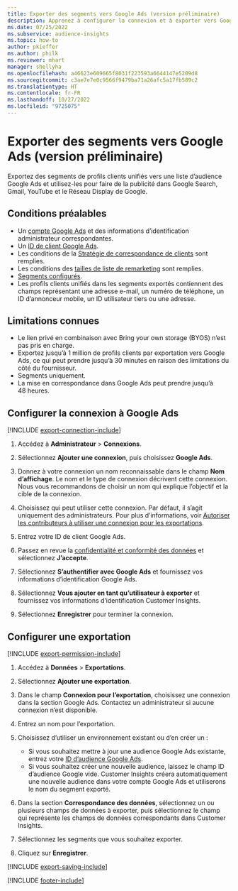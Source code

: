 ```yaml
---
title: Exporter des segments vers Google Ads (version préliminaire)
description: Apprenez à configurer la connexion et à exporter vers Google Ads.
ms.date: 07/25/2022
ms.subservice: audience-insights
ms.topic: how-to
author: pkieffer
ms.author: philk
ms.reviewer: mhart
manager: shellyha
ms.openlocfilehash: a46623e609665f8031f223593a6644147e5209d8
ms.sourcegitcommit: c3ae7e7e0c9566f9479ba71a26afc5a17fb589c2
ms.translationtype: HT
ms.contentlocale: fr-FR
ms.lasthandoff: 10/27/2022
ms.locfileid: "9725075"
---
```

# <a name="export-segments-to-google-ads-preview"></a>Exporter des segments vers Google Ads (version préliminaire)

Exportez des segments de profils clients unifiés vers une liste d’audience Google Ads et utilisez-les pour faire de la publicité dans Google Search, Gmail, YouTube et le Réseau Display de Google.

## <a name="prerequisites"></a>Conditions préalables

- Un [compte Google Ads](https://ads.google.com/) et des informations d’identification administrateur correspondantes.
- Un [ID de client Google Ads](https://support.google.com/google-ads/answer/1704344).
- Les conditions de la [Stratégie de correspondance de clients](https://support.google.com/adspolicy/answer/6299717) sont remplies.
- Les conditions des [tailles de liste de remarketing](https://support.google.com/google-ads/answer/7558048) sont remplies.
- [Segments configurés](segments.md).
- Les profils clients unifiés dans les segments exportés contiennent des champs représentant une adresse e-mail, un numéro de téléphone, un ID d’annonceur mobile, un ID utilisateur tiers ou une adresse.

## <a name="known-limitations"></a>Limitations connues

- Le lien privé en combinaison avec Bring your own storage (BYOS) n’est pas pris en charge.
- Exportez jusqu’à 1 million de profils clients par exportation vers Google Ads, ce qui peut prendre jusqu’à 30 minutes en raison des limitations du côté du fournisseur.
- Segments uniquement.
- La mise en correspondance dans Google Ads peut prendre jusqu’à 48 heures.

## <a name="set-up-connection-to-google-ads"></a>Configurer la connexion à Google Ads

[!INCLUDE [export-connection-include](includes/export-connection-admn.md)]

1. Accédez à **Administrateur** > **Connexions**.

1. Sélectionnez **Ajouter une connexion**, puis choisissez **Google Ads**.

1. Donnez à votre connexion un nom reconnaissable dans le champ **Nom d’affichage**. Le nom et le type de connexion décrivent cette connexion. Nous vous recommandons de choisir un nom qui explique l’objectif et la cible de la connexion.

1. Choisissez qui peut utiliser cette connexion. Par défaut, il s’agit uniquement des administrateurs. Pour plus d’informations, voir [Autoriser les contributeurs à utiliser une connexion pour les exportations](connections.md#allow-contributors-to-use-a-connection-for-exports).

1. Entrez votre ID de client Google Ads.

1. Passez en revue la [confidentialité et conformité des données](connections.md#data-privacy-and-compliance) et sélectionnez **J’accepte**.

1. Sélectionnez **S’authentifier avec Google Ads** et fournissez vos informations d’identification Google Ads.

1. Sélectionnez **Vous ajouter en tant qu’utilisateur à exporter** et fournissez vos informations d’identification Customer Insights.

1. Sélectionnez **Enregistrer** pour terminer la connexion.

## <a name="configure-an-export"></a>Configurer une exportation

[!INCLUDE [export-permission-include](includes/export-permission.md)]

1. Accédez à **Données** > **Exportations**.

1. Sélectionnez **Ajouter une exportation**.

1. Dans le champ **Connexion pour l’exportation**, choisissez une connexion dans la section Google Ads. Contactez un administrateur si aucune connexion n’est disponible.

1. Entrez un nom pour l’exportation.

1. Choisissez d’utiliser un environnement existant ou d’en créer un :
   - Si vous souhaitez mettre à jour une audience Google Ads existante, entrez votre [ID d’audience Google Ads](https://support.google.com/google-ads/answer/7558048?hl=en#:~:text=Audience%20lists%20is%20a%20section,Display%20Network%20through%20remarketing%20campaigns).
   - Si vous souhaitez créer une nouvelle audience, laissez le champ ID d’audience Google vide. Customer Insights créera automatiquement une nouvelle audience dans votre compte Google Ads et utiliserons le nom du segment exporté.

1. Dans la section **Correspondance des données**, sélectionnez un ou plusieurs champs de données à exporter, puis sélectionnez le champ qui représente les champs de données correspondants dans Customer Insights.

1. Sélectionnez les segments que vous souhaitez exporter.

1. Cliquez sur **Enregistrer**.

[!INCLUDE [export-saving-include](includes/export-saving.md)]

[!INCLUDE [footer-include](includes/footer-banner.md)]

